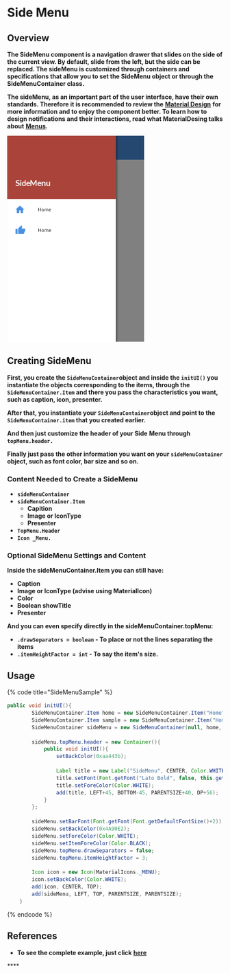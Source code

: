# Side Menu

## Overview

**The SideMenu component is a navigation drawer that slides on the side of the current view. By default, slide from the left, but the side can be replaced. The sideMenu is customized through containers and specifications that allow you to set the SideMenu object or through the SideMenuContainer class.**

**The sideMenu, as an important part of the user interface, have their own standards. Therefore it is recommended to review the** [**Material Design**](http://www.totalcross.com/blog/material-o-layout-da-google/) **for more information and to enjoy the component better. To learn how to design notifications and their interactions, read what MaterialDesing talks about** [**Menus**](https://material.io/guidelines/components/menus.html)**.**

![](../.gitbook/assets/sidemenu-new.png)

## **Creating SideMenu**

**First, you create the `SideMenuContainer`object and inside the `initUI()` you instantiate the objects corresponding to the items, through the `SideMenuContainer.Item` and there you pass the characteristics you want, such as caption, icon, presenter.**

**After that, you instantiate your `SideMenuContainer`object and point to the `SideMenuContainer.item` that you created earlier.**

**And then just customize the header of your Side** **Menu through `topMenu.header.`**

**Finally just pass the other information you want on your `sideMenuContainer` object, such as font color, bar size and so on.**  


### **Content Needed to Create a SideMenu**

* **`sideMenuContainer`**
* **`sideMenuContainer.Item`**
  * **Capition**
  * **Image or IconType**
  * **Presenter**
* **`TopMenu.Header`**
* **`Icon _Menu.`**

### **Optional SideMenu Settings and Content**

**Inside the sideMenuContainer.Item you can still have:**

* **Caption**
* **Image or IconType \(advise using MaterialIcon\)**
* **Color**
* **Boolean showTitle**
* **Presenter**

**And you can even specify directly in the sideMenuContainer.topMenu:**

* **`.drawSeparators = boolean` - To place or not the lines separating the items**
* **`.itemHeightFactor = int` - To say the item's size.**

## **Usage**

{% code title="SideMenuSample" %}
```java
public void initUI(){
		SideMenuContainer.Item home = new SideMenuContainer.Item("Home", MaterialIcons._HOME, 0x4A90E2, ()-> {return new Home();});
		SideMenuContainer.Item sample = new SideMenuContainer.Item("Home", MaterialIcons._THUMB_UP, 0x4A90E2, ()-> {return new Sample();});
		SideMenuContainer sideMenu = new SideMenuContainer(null, home, sample);
		
		sideMenu.topMenu.header = new Container(){
			public void initUI(){
				setBackColor(0xaa443b);
				
				Label title = new Label("SideMenu", CENTER, Color.WHITE, false);
				title.setFont(Font.getFont("Lato Bold", false, this.getFont().size+5));
				title.setForeColor(Color.WHITE);
				add(title, LEFT+45, BOTTOM-45, PARENTSIZE+40, DP+56);
			}
		};
		
		sideMenu.setBarFont(Font.getFont(Font.getDefaultFontSize()+2));
		sideMenu.setBackColor(0x4A90E2);
		sideMenu.setForeColor(Color.WHITE);
		sideMenu.setItemForeColor(Color.BLACK);
		sideMenu.topMenu.drawSeparators = false;
		sideMenu.topMenu.itemHeightFactor = 3;
		
		Icon icon = new Icon(MaterialIcons._MENU);
		icon.setBackColor(Color.WHITE);
		add(icon, CENTER, TOP);
		add(sideMenu, LEFT, TOP, PARENTSIZE, PARENTSIZE);
	}
```
{% endcode %}

## **References**

* **To see the complete example, just click** [**here**](https://github.com/TotalCross/SideMenuSample)

\*\*\*\*

